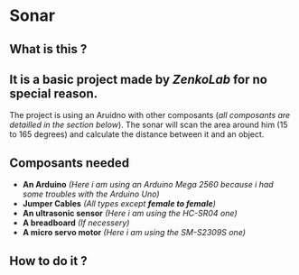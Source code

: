 # Sonar
## What is this ?
It is a basic project made by *ZenkoLab* for no special reason.
-----------------
The project is using an Aruidno with other composants (*all composants are detailled in the section below*). 
The sonar will scan the area around him (15 to 165 degrees) and calculate the distance between it and an object.

## Composants needed
* __An Arduino__ *(Here i am using an Arduino Mega 2560 because i had some troubles with the Arduino Uno)*
* __Jumper Cables__ *(All types except __female to female__)*
* __An ultrasonic sensor__ *(Here i am using the HC-SR04 one)*
* __A breadboard__ *(If necessery)*
* __A micro servo motor__ *(Here i am using the SM-S2309S one)*

## How to do it ?

